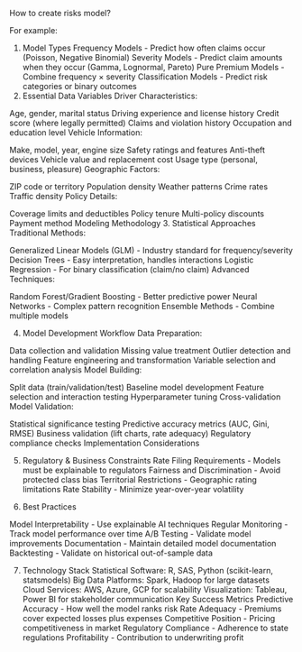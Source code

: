 How to create risks model?

For example: 
1.  Model Types
Frequency Models - Predict how often claims occur (Poisson, Negative Binomial)
Severity Models - Predict claim amounts when they occur (Gamma, Lognormal, Pareto)
Pure Premium Models - Combine frequency × severity
Classification Models - Predict risk categories or binary outcomes
2. Essential Data Variables
Driver Characteristics:

Age, gender, marital status
Driving experience and license history
Credit score (where legally permitted)
Claims and violation history
Occupation and education level
Vehicle Information:

Make, model, year, engine size
Safety ratings and features
Anti-theft devices
Vehicle value and replacement cost
Usage type (personal, business, pleasure)
Geographic Factors:

ZIP code or territory
Population density
Weather patterns
Crime rates
Traffic density
Policy Details:

Coverage limits and deductibles
Policy tenure
Multi-policy discounts
Payment method
Modeling Methodology
3. Statistical Approaches
Traditional Methods:

Generalized Linear Models (GLM) - Industry standard for frequency/severity
Decision Trees - Easy interpretation, handles interactions
Logistic Regression - For binary classification (claim/no claim)
Advanced Techniques:

Random Forest/Gradient Boosting - Better predictive power
Neural Networks - Complex pattern recognition
Ensemble Methods - Combine multiple models


4. Model Development Workflow
Data Preparation:

Data collection and validation
Missing value treatment
Outlier detection and handling
Feature engineering and transformation
Variable selection and correlation analysis
Model Building:

Split data (train/validation/test)
Baseline model development
Feature selection and interaction testing
Hyperparameter tuning
Cross-validation
Model Validation:

Statistical significance testing
Predictive accuracy metrics (AUC, Gini, RMSE)
Business validation (lift charts, rate adequacy)
Regulatory compliance checks
Implementation Considerations

5. Regulatory & Business Constraints
Rate Filing Requirements - Models must be explainable to regulators
Fairness and Discrimination - Avoid protected class bias
Territorial Restrictions - Geographic rating limitations
Rate Stability - Minimize year-over-year volatility

7. Best Practices

Model Interpretability - Use explainable AI techniques
Regular Monitoring - Track model performance over time
A/B Testing - Validate model improvements
Documentation - Maintain detailed model documentation
Backtesting - Validate on historical out-of-sample data

7. Technology Stack
Statistical Software: R, SAS, Python (scikit-learn, statsmodels)
Big Data Platforms: Spark, Hadoop for large datasets
Cloud Services: AWS, Azure, GCP for scalability
Visualization: Tableau, Power BI for stakeholder communication
Key Success Metrics
Predictive Accuracy - How well the model ranks risk
Rate Adequacy - Premiums cover expected losses plus expenses
Competitive Position - Pricing competitiveness in market
Regulatory Compliance - Adherence to state regulations
Profitability - Contribution to underwriting profit

